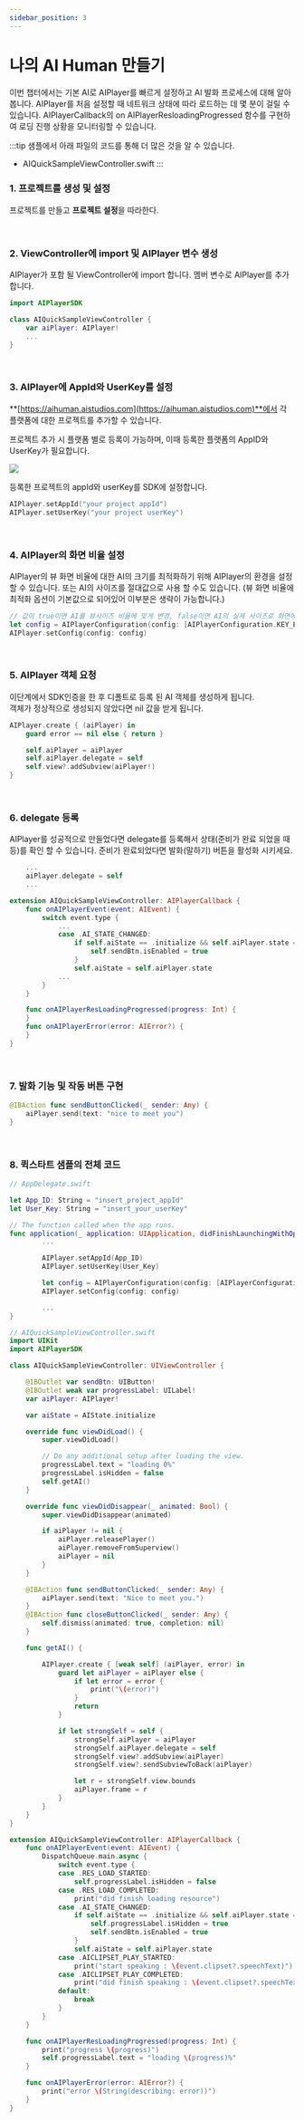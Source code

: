 ```yaml
---
sidebar_position: 3
---
```


# 나의 AI Human 만들기

이번 챕터에서는 기본 AI로 AIPlayer를 빠르게 설정하고 AI 발화 프로세스에 대해 알아봅니다. AIPlayer를 처음 설정할 때 네트워크 상태에 따라 로드하는 데 몇 분이 걸릴 수 있습니다. AIPlayerCallback의 on AIPlayerResloadingProgressed 함수를 구현하여 로딩 진행 상황을 모니터링할 수 있습니다.

:::tip
샘플에서 아래 파일의 코드를 통해 더 많은 것을 알 수 있습니다.

- AIQuickSampleViewController.swift
  :::

### 1. 프로젝트를 생성 및 설정

프로젝트를 만들고 **프로젝트 설정**을 따라한다.

<br/>

### 2. ViewController에 import 및 AIPlayer 변수 생성

AIPlayer가 포함 될 ViewController에 import 합니다. 멤버 변수로 AIPlayer를 추가합니다.

```swift
import AIPlayerSDK

class AIQuickSampleViewController {
	var aiPlayer: AIPlayer!
    ...
}
```

<br/>

### 3. AIPlayer에 AppId와 UserKey를 설정

**[https://aihuman.aistudios.com](https://aihuman.aistudios.com)**에서 각 플랫폼에 대한 프로젝트를 추가할 수 있습니다.

<!-- <img src="images/aisample_regist_000.png" width="1191" height="301"> -->

프로젝트 추가 시 플랫폼 별로 등록이 가능하며, 이때 등록한 플랫폼의 AppID와 UserKey가 필요합니다.

<img src="/img/aihuman/ios/aisample_regist_001.png" />

등록한 프로젝트의 appId와 userKey를 SDK에 설정합니다.

```swift
AIPlayer.setAppId("your project appId")
AIPlayer.setUserKey("your project userKey")
```

<br/>

### 4. AIPlayer의 화면 비율 설정

AIPlayer의 뷰 화면 비율에 대한 AI의 크기를 최적화하기 위해 AIPlayer의 환경을 설정할 수 있습니다. 또는 AI의 사이즈를 절대값으로 사용 할 수도 있습니다. (뷰 화면 비율에 최적화 옵션이 기본값으로 되어있어 이부분은 생략이 가능합니다.)

```swift
// 값이 true이면 AI를 뷰사이즈 비율에 맞게 변경, false이면 AI의 실제 사이즈로 화면에 노출됨
let config = AIPlayerConfiguration(config: [AIPlayerConfiguration.KEY_ENABLE_VIEW_ASPECT_RATIO: true])
AIPlayer.setConfig(config: config)
```

<br/>

### 5. AIPlayer 객체 요청

이단계에서 SDK인증을 한 후 디폴트로 등록 된 AI 객체를 생성하게 됩니다.<br/>객체가 정상적으로 생성되지 않았다면 nil 값을 받게 됩니다.

```swift
AIPlayer.create { (aiPlayer) in
    guard error == nil else { return }

    self.aiPlayer = aiPlayer
    self.aiPlayer.delegate = self
    self.view?.addSubview(aiPlayer!)
}
```

<br/>

### 6. delegate 등록

AIPlayer를 성공적으로 만들었다면 delegate를 등록해서 상태(준비가 완료 되었을 때 등)를 확인 할 수 있습니다. 준비가 완료되었다면 발화(말하기) 버튼을 활성화 시키세요.

```swift
    ...
    aiPlayer.delegate = self
    ...

extension AIQuickSampleViewController: AIPlayerCallback {
    func onAIPlayerEvent(event: AIEvent) {
        switch event.type {
            ...
            case .AI_STATE_CHANGED:
                if self.aiState == .initialize && self.aiPlayer.state == .idle {
                    self.sendBtn.isEnabled = true
                }
                self.aiState = self.aiPlayer.state
            ...
        }
    }

    func onAIPlayerResLoadingProgressed(progress: Int) {
    }
    func onAIPlayerError(error: AIError?) {
    }
}
```

<br/>

### 7. 발화 기능 및 작동 버튼 구현

```swift
@IBAction func sendButtonClicked(_ sender: Any) {
    aiPlayer.send(text: "nice to meet you")
}
```

<br/>

### 8. 퀵스타트 샘플의 전체 코드

```swift
// AppDelegate.swift

let App_ID: String = "insert_project_appId"
let User_Key: String = "insert_your_userKey"

// The function called when the app runs.
func application(_ application: UIApplication, didFinishLaunchingWithOptions launchOptions: [UIApplication.LaunchOptionsKey: Any]?) -> Bool {
		...

        AIPlayer.setAppId(App_ID)
        AIPlayer.setUserKey(User_Key)

        let config = AIPlayerConfiguration(config: [AIPlayerConfiguration.KEY_ENABLE_VIEW_ASPECT_RATIO: true])
        AIPlayer.setConfig(config: config)

        ...
}

// AIQuickSampleViewController.swift
import UIKit
import AIPlayerSDK

class AIQuickSampleViewController: UIViewController {

    @IBOutlet var sendBtn: UIButton!
    @IBOutlet weak var progressLabel: UILabel!
    var aiPlayer: AIPlayer!

    var aiState = AIState.initialize

    override func viewDidLoad() {
        super.viewDidLoad()

        // Do any additional setup after loading the view.
        progressLabel.text = "loading 0%"
        progressLabel.isHidden = false
        self.getAI()
    }

    override func viewDidDisappear(_ animated: Bool) {
        super.viewDidDisappear(animated)

        if aiPlayer != nil {
            aiPlayer.releasePlayer()
            aiPlayer.removeFromSuperview()
            aiPlayer = nil
        }
    }

    @IBAction func sendButtonClicked(_ sender: Any) {
        aiPlayer.send(text: "Nice to meet you.")
    }
    @IBAction func closeButtonClicked(_ sender: Any) {
        self.dismiss(animated: true, completion: nil)
    }

    func getAI() {

        AIPlayer.create { [weak self] (aiPlayer, error) in
            guard let aiPlayer = aiPlayer else {
                if let error = error {
                    print("\(error)")
                }
                return
            }

            if let strongSelf = self {
                strongSelf.aiPlayer = aiPlayer
                strongSelf.aiPlayer.delegate = self
                strongSelf.view?.addSubview(aiPlayer)
                strongSelf.view?.sendSubviewToBack(aiPlayer)

                let r = strongSelf.view.bounds
                aiPlayer.frame = r
            }
        }
    }
}

extension AIQuickSampleViewController: AIPlayerCallback {
    func onAIPlayerEvent(event: AIEvent) {
        DispatchQueue.main.async {
            switch event.type {
            case .RES_LOAD_STARTED:
                self.progressLabel.isHidden = false
            case .RES_LOAD_COMPLETED:
                print("did finish loading resource")
            case .AI_STATE_CHANGED:
                if self.aiState == .initialize && self.aiPlayer.state == .idle {
                    self.progressLabel.isHidden = true
                    self.sendBtn.isEnabled = true
                }
                self.aiState = self.aiPlayer.state
            case .AICLIPSET_PLAY_STARTED:
                print("start speaking : \(event.clipset?.speechText)")
            case .AICLIPSET_PLAY_COMPLETED:
                print("did finish speaking : \(event.clipset?.speechText)")
            default:
                break
            }
        }
    }

    func onAIPlayerResLoadingProgressed(progress: Int) {
        print("progress \(progress)")
        self.progressLabel.text = "loading \(progress)%"
    }

    func onAIPlayerError(error: AIError?) {
        print("error \(String(describing: error))")
    }
}
```

<br/>

